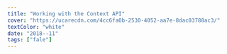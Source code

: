 ```yaml
---
title: "Working with the Context API"
cover: "https://ucarecdn.com/4cc6fa0b-2530-4052-aa7e-8dac03788ac3/"
textColor: "white"
date: "2018--11"
tags: ["fale"]
---
```


<!--stackedit_data:
eyJoaXN0b3J5IjpbLTE0MDEwODc4MzFdfQ==
-->